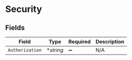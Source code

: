 # Security


## Fields

| Field              | Type               | Required           | Description        |
| ------------------ | ------------------ | ------------------ | ------------------ |
| `Authorization`    | **string*          | :heavy_minus_sign: | N/A                |